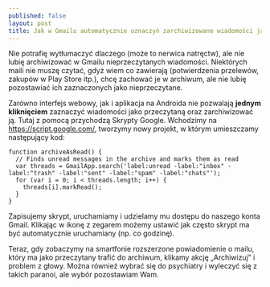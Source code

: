 ```yaml
---
published: false
layout: post
title: Jak w Gmailu automatycznie oznaczyń zarchiwizowane wiadomości jako przeczytane
---
```

Nie potrafię wytłumaczyć dlaczego (może to nerwica natręctw), ale nie lubię archiwizować w Gmailu nieprzeczytanych wiadomości. Niektórych maili nie muszę czytać, gdyż wiem co zawierają (potwierdzenia przelewów, zakupów w Play Store itp.), chcę zachować je w archiwum, ale nie lubię pozostawiać ich zaznaczonych jako nieprzeczytane.

Zarówno interfejs webowy, jak i aplikacja na Androida nie pozwalają **jednym kliknięciem** zaznaczyć wiadomości jako przeczytaną oraz zarchiwizować ją. Tutaj z pomocą przychodzą Skrypty Google. Wchodzimy na https://script.google.com/, tworzymy nowy projekt, w którym umieszczamy następujący kod:

```
function archiveAsRead() {
  // Finds unread messages in the archive and marks them as read
  var threads = GmailApp.search('label:unread -label:"inbox" -label:"trash" -label:"sent" -label:"spam" -label:"chats"');
  for (var i = 0; i < threads.length; i++) {
    threads[i].markRead();
  }
}
```

Zapisujemy skrypt, uruchamiamy i udzielamy mu dostępu do naszego konta Gmail. Klikając w ikonę z zegarem możemy ustawić jak często skrypt ma być automatycznie uruchamiany (np. co godzinę).

Teraz, gdy zobaczymy na smartfonie rozszerzone powiadomienie o mailu, który ma jako przeczytany trafić do archiwum, klikamy akcję „Archiwizuj” i problem z głowy. Można również wybrać się do psychiatry i wyleczyć się z takich paranoi, ale wybór pozostawiam Wam.